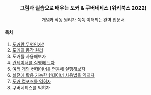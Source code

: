 <!-- PROJECT LOGO -->
<br />
<div align="center">
  <h3 align="center">그림과 실습으로 배우는 도커 &amp; 쿠버네티스 (위키북스 2022)</h3>

  <p align="center">
    개념과 작동 원리가 쏙쏙 이해되는 완벽 입문서
    <br />
  </p>
</div>

<!-- TABLE OF CONTENTS -->
#### 목차
1. [도커란 무엇인가?](1-도커란-무엇인가/README.md)
2. [도커의 동작 원리](2-도커의-동작-원리/README.md)
3. 도커를 사용해보자
4. [컨테이너를 실행해 보자](4-컨테이너를-실행해-보자/README.md)
5. [여러 개의 컨테이너를 연동해 실행해보자](5-여러-개의-컨테이너를-연동해-실행해보자/README.md)
6. [실전에 활용 가능한 컨테이너 사용법을 익히자](6-실전에-활용-가능한-컨테이너-사용법을-익히자/README.md)
7. [도커 컴포즈를 익히자](7-도커-컴포즈를-익히자/README.md)
8. 쿠버네티스를 익히자
